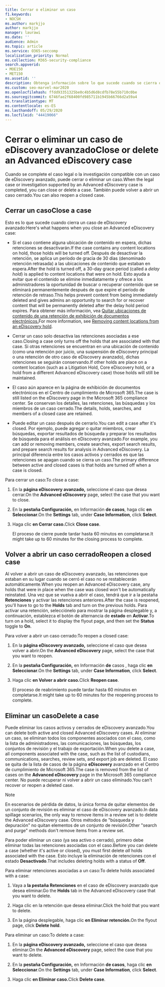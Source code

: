 ```yaml
---
title: Cerrar o eliminar un caso
f1.keywords:
- NOCSH
ms.author: markjjo
author: markjjo
manager: laurawi
ms.date: ''
audience: Admin
ms.topic: article
ms.service: O365-seccomp
localization_priority: Normal
ms.collection: M365-security-compliance
search.appverid:
- MOE150
- MET150
ms.assetid: ''
description: Obtenga información sobre lo que sucede cuando se cierra o elimina una investigación o un caso legal compatible con un caso de eDiscovery avanzado.
ms.custom: seo-marvel-mar2020
ms.openlocfilehash: ffdd93351325be0c4b5d6d8cdfb78e55b710c0be
ms.sourcegitcommit: 6746fae2f68400fd985711b1945b66766d2a59a4
ms.translationtype: MT
ms.contentlocale: es-ES
ms.lasthandoff: 05/29/2020
ms.locfileid: "44419066"
---
```

# <a name="close-or-delete-an-advanced-ediscovery-case"></a><span data-ttu-id="ee78c-103">Cerrar o eliminar un caso de eDiscovery avanzado</span><span class="sxs-lookup"><span data-stu-id="ee78c-103">Close or delete an Advanced eDiscovery case</span></span>

<span data-ttu-id="ee78c-104">Cuando se complete el caso legal o la investigación compatible con un caso de eDiscovery avanzado, puede cerrar o eliminar un caso.</span><span class="sxs-lookup"><span data-stu-id="ee78c-104">When the legal case or investigation supported by an Advanced eDiscovery case is completed, you can close or delete a case.</span></span> <span data-ttu-id="ee78c-105">También puede volver a abrir un caso cerrado.</span><span class="sxs-lookup"><span data-stu-id="ee78c-105">You can also reopen a closed case.</span></span>

## <a name="close-a-case"></a><span data-ttu-id="ee78c-106">Cerrar un caso</span><span class="sxs-lookup"><span data-stu-id="ee78c-106">Close a case</span></span>

<span data-ttu-id="ee78c-107">Esto es lo que sucede cuando cierra un caso de eDiscovery avanzado:</span><span class="sxs-lookup"><span data-stu-id="ee78c-107">Here's what happens when you close an Advanced eDiscovery case:</span></span>

- <span data-ttu-id="ee78c-108">Si el caso contiene alguna ubicación de contenido en espera, dichas retenciones se desactivarán.</span><span class="sxs-lookup"><span data-stu-id="ee78c-108">If the case contains any content locations on hold, those holds will be turned off.</span></span> <span data-ttu-id="ee78c-109">Después de desactivar la retención, se aplica un período de gracia de 30 días (denominado retención retrasada) a las ubicaciones de contenido que estaban en espera.</span><span class="sxs-lookup"><span data-stu-id="ee78c-109">After the hold is turned off, a 30-day grace period (called a *delay hold*) is applied to content locations that were on hold.</span></span> <span data-ttu-id="ee78c-110">Esto ayuda a evitar que el contenido se elimine inmediatamente y ofrece a los administradores la oportunidad de buscar o recuperar contenido que se eliminará permanentemente después de que expire el período de retención de retraso.</span><span class="sxs-lookup"><span data-stu-id="ee78c-110">This helps prevent content from being immediately deleted and gives admins an opportunity to search for or recover content that will be permanently deleted after the delay hold period expires.</span></span> <span data-ttu-id="ee78c-111">Para obtener más información, vea [Quitar ubicaciones de contenido de una retención de exhibición de documentos electrónicos.](create-ediscovery-holds.md#removing-content-locations-from-an-ediscovery-hold)</span><span class="sxs-lookup"><span data-stu-id="ee78c-111">For more information, see [Removing content locations from an eDiscovery hold](create-ediscovery-holds.md#removing-content-locations-from-an-ediscovery-hold).</span></span>

- <span data-ttu-id="ee78c-112">Cerrar un caso solo desactiva las retenciones asociadas a ese caso.</span><span class="sxs-lookup"><span data-stu-id="ee78c-112">Closing a case only turns off the holds that are associated with that case.</span></span> <span data-ttu-id="ee78c-113">Si otras retenciones se encuentran en una ubicación de contenido (como una retención por juicio, una suspensión de eDiscovery principal o una retención de otro caso de eDiscovery avanzado), dichas retenciones se seguirán conservando.</span><span class="sxs-lookup"><span data-stu-id="ee78c-113">If other holds are place on a content location (such as a Litigation Hold, Core eDiscovery hold, or a hold from a different Advanced eDiscovery case) those holds will still be maintained.</span></span>

- <span data-ttu-id="ee78c-114">El caso aún aparece en la página de exhibición de documentos electrónicos en el Centro de cumplimiento de Microsoft 365.</span><span class="sxs-lookup"><span data-stu-id="ee78c-114">The case is still listed on the eDiscovery page in the Microsoft 365 compliance center.</span></span> <span data-ttu-id="ee78c-115">Se conservan los detalles, las retenciones, las búsquedas y los miembros de un caso cerrado.</span><span class="sxs-lookup"><span data-stu-id="ee78c-115">The details, holds, searches, and members of a closed case are retained.</span></span>

- <span data-ttu-id="ee78c-116">Puede editar un caso después de cerrarlo.</span><span class="sxs-lookup"><span data-stu-id="ee78c-116">You can edit a case after it's closed.</span></span> <span data-ttu-id="ee78c-117">Por ejemplo, puede agregar o quitar miembros, crear búsquedas, exportar resultados de búsqueda y preparar los resultados de búsqueda para el análisis en eDiscovery avanzado.</span><span class="sxs-lookup"><span data-stu-id="ee78c-117">For example, you can add or removing members, create searches, export search results, and prepare search results for analysis in Advanced eDiscovery.</span></span> <span data-ttu-id="ee78c-118">La principal diferencia entre los casos activos y cerrados es que las retenciones se apagan cuando se cierra un caso.</span><span class="sxs-lookup"><span data-stu-id="ee78c-118">The primary difference between active and closed cases is that holds are turned off when a case is closed.</span></span>

<span data-ttu-id="ee78c-119">Para cerrar un caso:</span><span class="sxs-lookup"><span data-stu-id="ee78c-119">To close a case:</span></span>

1. <span data-ttu-id="ee78c-120">En la **página eDiscovery avanzado,** seleccione el caso que desea cerrar.</span><span class="sxs-lookup"><span data-stu-id="ee78c-120">On the **Advanced eDiscovery** page, select the case that you want to close.</span></span>

2. <span data-ttu-id="ee78c-121">En la **pestaña Configuración,** en Información **de casos**, haga clic **en Seleccionar**.</span><span class="sxs-lookup"><span data-stu-id="ee78c-121">On the **Settings** tab, under **Case Information**, click **Select**.</span></span>

3. <span data-ttu-id="ee78c-122">Haga clic **en Cerrar caso.**</span><span class="sxs-lookup"><span data-stu-id="ee78c-122">Click **Close case**.</span></span>

   <span data-ttu-id="ee78c-123">El proceso de cierre puede tardar hasta 60 minutos en completarse.</span><span class="sxs-lookup"><span data-stu-id="ee78c-123">It might take up to 60 minutes for the closing process to complete.</span></span>

## <a name="reopen-a-closed-case"></a><span data-ttu-id="ee78c-124">Volver a abrir un caso cerrado</span><span class="sxs-lookup"><span data-stu-id="ee78c-124">Reopen a closed case</span></span>

<span data-ttu-id="ee78c-125">Al volver a abrir un caso de eDiscovery avanzado, las retenciones que estaban en su lugar cuando se cerró el caso no se restablecerán automáticamente.</span><span class="sxs-lookup"><span data-stu-id="ee78c-125">When you reopen an Advanced eDiscovery case, any holds that were in place when the case was closed won't be automatically reinstated.</span></span> <span data-ttu-id="ee78c-126">Una vez que se vuelva a abrir el caso, tendrá que ir a la pestaña **Retenciones** y activar las retenciones anteriores.</span><span class="sxs-lookup"><span data-stu-id="ee78c-126">After the case is reopened, you'll have to go to the **Holds** tab and turn on the previous holds.</span></span> <span data-ttu-id="ee78c-127">Para activar una retención, selecciónelo para mostrar la página desplegable y, a continuación, establezca el botón de alternancia de **estado** en **Activar**.</span><span class="sxs-lookup"><span data-stu-id="ee78c-127">To turn on a hold, select it to display the flyout page, and then set the **Status** toggle to **On**.</span></span>

<span data-ttu-id="ee78c-128">Para volver a abrir un caso cerrado:</span><span class="sxs-lookup"><span data-stu-id="ee78c-128">To reopen a closed case:</span></span>

1. <span data-ttu-id="ee78c-129">En la **página eDiscovery avanzado,** seleccione el caso que desea volver a abrir.</span><span class="sxs-lookup"><span data-stu-id="ee78c-129">On the **Advanced eDiscovery** page, select the case that you want to reopen.</span></span>

2. <span data-ttu-id="ee78c-130">En la **pestaña Configuración,** en Información **de** casos , haga clic **en Seleccionar**.</span><span class="sxs-lookup"><span data-stu-id="ee78c-130">On the **Settings** tab, under **Case Information**, click **Select**.</span></span>

3. <span data-ttu-id="ee78c-131">Haga clic **en Volver a abrir caso.**</span><span class="sxs-lookup"><span data-stu-id="ee78c-131">Click **Reopen case**.</span></span>

   <span data-ttu-id="ee78c-132">El proceso de reabrimiento puede tardar hasta 60 minutos en completarse.</span><span class="sxs-lookup"><span data-stu-id="ee78c-132">It might take up to 60 minutes for the reopening process to complete.</span></span>

## <a name="delete-a-case"></a><span data-ttu-id="ee78c-133">Eliminar un caso</span><span class="sxs-lookup"><span data-stu-id="ee78c-133">Delete a case</span></span>

<span data-ttu-id="ee78c-134">Puede eliminar los casos activos y cerrados de eDiscovery avanzado.</span><span class="sxs-lookup"><span data-stu-id="ee78c-134">You can delete both active and closed Advanced eDiscovery cases.</span></span> <span data-ttu-id="ee78c-135">Al eliminar un caso, se eliminan todos los componentes asociados con el caso, como la lista de administradores, las comunicaciones, las búsquedas, los conjuntos de revisión y el trabajo de exportación.</span><span class="sxs-lookup"><span data-stu-id="ee78c-135">When you delete a case, all components associated with the case, such as the list of custodians, communications, searches, review sets, and export job are deleted.</span></span> <span data-ttu-id="ee78c-136">El caso se quita de la lista de casos de la página **eDiscovery** avanzado en el Centro de cumplimiento de Microsoft 365.</span><span class="sxs-lookup"><span data-stu-id="ee78c-136">The case is removed from the list of cases on the **Advanced eDiscovery** page in the Microsoft 365 compliance center.</span></span> <span data-ttu-id="ee78c-137">No puede recuperar ni volver a abrir un caso eliminado.</span><span class="sxs-lookup"><span data-stu-id="ee78c-137">You can't recover or reopen a deleted case.</span></span>

> [!NOTE]
> <span data-ttu-id="ee78c-138">En escenarios de pérdida de datos, la única forma de quitar elementos de un conjunto de revisión es eliminar el caso de eDiscovery avanzado.</span><span class="sxs-lookup"><span data-stu-id="ee78c-138">In data spillage scenarios, the only way to remove items in a review set is to delete the Advanced eDiscovery case.</span></span> <span data-ttu-id="ee78c-139">Otros métodos de "búsqueda y depuración" no quitan elementos de un conjunto de revisión.</span><span class="sxs-lookup"><span data-stu-id="ee78c-139">Other "search and purge" methods don't remove items from a review set.</span></span>

<span data-ttu-id="ee78c-140">Para poder eliminar un caso (ya sea activo o  cerrado), primero debe eliminar todas las retenciones asociadas con el caso.</span><span class="sxs-lookup"><span data-stu-id="ee78c-140">Before you can delete a case (whether it's active or closed), you must first delete *all* holds associated with the case.</span></span> <span data-ttu-id="ee78c-141">Esto incluye la eliminación de retenciones con el estado **Desactivado**.</span><span class="sxs-lookup"><span data-stu-id="ee78c-141">That includes deleting holds with a status of **Off**.</span></span>

<span data-ttu-id="ee78c-142">Para eliminar retenciones asociadas a un caso:</span><span class="sxs-lookup"><span data-stu-id="ee78c-142">To delete holds associated with a case:</span></span>

1. <span data-ttu-id="ee78c-143">Vaya a **la pestaña Retenciones** en el caso de eDiscovery avanzado que desea eliminar.</span><span class="sxs-lookup"><span data-stu-id="ee78c-143">Go the **Holds** tab in the Advanced eDiscovery case that you want to delete.</span></span>

2. <span data-ttu-id="ee78c-144">Haga clic en la retención que desea eliminar.</span><span class="sxs-lookup"><span data-stu-id="ee78c-144">Click the hold that you want to delete.</span></span>

3. <span data-ttu-id="ee78c-145">En la página desplegable, haga clic **en Eliminar retención.**</span><span class="sxs-lookup"><span data-stu-id="ee78c-145">On the flyout page, click **Delete hold**.</span></span>

<span data-ttu-id="ee78c-146">Para eliminar un caso:</span><span class="sxs-lookup"><span data-stu-id="ee78c-146">To delete a case:</span></span>

1. <span data-ttu-id="ee78c-147">En la **página eDiscovery avanzado,** seleccione el caso que desea eliminar.</span><span class="sxs-lookup"><span data-stu-id="ee78c-147">On the **Advanced eDiscovery** page, select the case that you want to delete.</span></span>

2. <span data-ttu-id="ee78c-148">En la **pestaña Configuración,** en Información **de casos**, haga clic **en Seleccionar**.</span><span class="sxs-lookup"><span data-stu-id="ee78c-148">On the **Settings** tab, under **Case Information**, click **Select**.</span></span>

3. <span data-ttu-id="ee78c-149">Haga clic **en Eliminar caso.**</span><span class="sxs-lookup"><span data-stu-id="ee78c-149">Click **Delete case**.</span></span>
